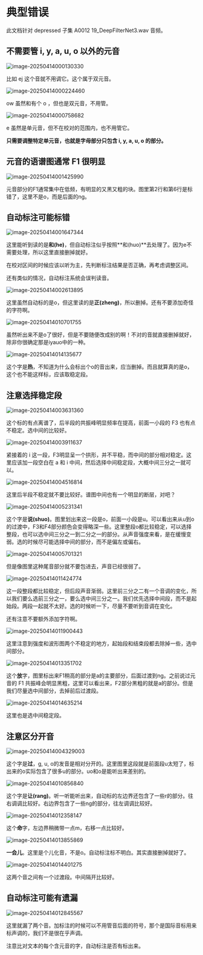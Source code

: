 # 典型错误

此文档针对 depressed 子集 A0012 19_DeepFilterNet3.wav 音频。

## 不需要管 i, y, a, u, o 以外的元音

![image-20250414000130330](../assets/images/annotation-guide/image-20250414000130330.png)

比如 ej 这个音就不用调它。这个属于双元音。

![image-20250414000224460](../assets/images/annotation-guide/image-20250414000224460.png)

ow 虽然和有个 o ，但也是双元音，不用管。

![image-20250414000758682](../assets/images/annotation-guide/image-20250414000758682.png)

e 虽然是单元音，但不在校对的范围内，也不用管它。

**只需要调整特定单元音，也就是字母部分只包含 i, y, a, u, o 的部分。**

## 元音的语谱图通常 F1 很明显

![image-20250414001425990](../assets/images/annotation-guide/image-20250414001425990.png)

元音部分的F1通常集中在低频，有明显的又黑又粗的块。图里第2行和第6行是标错了，这里不是o，而是后面的ng。

## 自动标注可能标错

![image-20250414001647344](../assets/images/annotation-guide/image-20250414001647344.png)

这里能听到读的是**和(he)**，但自动标注似乎按照**和(huo)**去处理了。因为e不需要处理，所以这里直接删掉就好。

在校对区间的时候应该以听为主，先判断标注结果是否正确，再考虑调整区间。

还有类似的情况，自动标注系统会误判读音。

![image-20250414002613895](../assets/images/annotation-guide/image-20250414002613895.png)

这里虽然自动标的是o，但这里读的是**正(zheng)**，所以删掉。还有不要添加奇怪的字符啊。

![image-20250414010701755](../assets/images/annotation-guide/image-20250414010701755.png)

虽然听出来不是o了很好，但是不要随便改成别的啊！不对的音就直接删掉就好，除非你很确定那是iyauo中的一种。

![image-20250414014135677](../assets/images/annotation-guide/image-20250414014135677.png)

这个字是**热**，不知道为什么会标出个o的音出来，应当删掉。而且就算真的是o，这个也不能这样标，应该取稳定段。

## 注意选择稳定段

![image-20250414003631360](../assets/images/annotation-guide/image-20250414003631360.png)

这个标的有点离谱了，后半段的共振峰明显频率在提高，前面一小段的 F3 也有点不稳定。选中间的比较好。

![image-20250414003911637](../assets/images/annotation-guide/image-20250414003911637.png)

紧接着的 i 这一段，F3明显呈一个拱形，并不平稳，而中间的部分相对稳定。这里应该加一段空白在 a 和 i 中间，然后选择中间稳定段，大概中间三分之一就可以。

![image-20250414004516814](../assets/images/annotation-guide/image-20250414004516814.png)

这里后半段不稳定就不要比较好。谱图中间也有一个明显的断层，对吧？

![image-20250414005231341](../assets/images/annotation-guide/image-20250414005231341.png)

这个字是**说(shuo)**。图里划出来这一段是o，前面一小段是u。可以看出来从u到o的过渡中，F3和F4部分颜色会变得略深一些。这里整段o都比较稳定，可以选择整段，也可以选中间三分之一到二分之一的部分。从声音强度来看，是在缓慢变弱。选的时候尽可能选择中间的部分，而不是偏左或偏右。

![image-20250414005701321](../assets/images/annotation-guide/image-20250414005701321.png)

但是像图里这种尾音部分就不要包进去，声音已经很弱了。

![image-20250414011424774](../assets/images/annotation-guide/image-20250414011424774.png)

这一段整段都比较稳定，但后段声音渐弱。这里前三分之二有一个音调的变化，所以我们要么选前三分之一，要么选中间三分之一。我们优先选择中间段，而不是起始段。两段一起就不太好。选的时候听一下，尽量不要听到音调在变化。

还有注意不要额外添加字符啊。

![image-20250414011900443](../assets/images/annotation-guide/image-20250414011900443.png)

这里注意到强度和波形图两个不稳定的地方，起始段和结束段都去除掉一些，选中间部分。

![image-20250414013351702](../assets/images/annotation-guide/image-20250414013351702.png)

这个**放**字，图里标出来F1稍高的部分是a的主要部分，后面过渡到ng。之前说过元音的 F1 共振峰会明显黑粗，这里可以看出来，F2部分黑粗的就是a的部分。但是我们尽量选中间部分，去掉前后过渡段。

![image-20250414014635214](../assets/images/annotation-guide/image-20250414014635214.png)

这里也是选中间稳定段。

## 注意区分开音

![image-20250414004329003](../assets/images/annotation-guide/image-20250414004329003.png)

这个字是**过**，g, u, o的发音是相对分开的。这里图里这段就是前面段u太短了，标出来的o实际包含了很多u的部分。uo和o是能听出来差别的。

![image-20250414010856840](../assets/images/annotation-guide/image-20250414010856840.png)

这个字是**让(rang)**。听一听能听出来，自动标的左边界还包含了一些r的部分。往右调调比较好。右边界包含了一些ng的部分，往左调调比较好。

![image-20250414012358147](../assets/images/annotation-guide/image-20250414012358147.png)

这个**命**字，左边界稍微带一点m，右移一点比较好。

![image-20250414013855869](../assets/images/annotation-guide/image-20250414013855869.png)

**一会儿**。这里是个儿化音，不是o。自动标注标不明白。其实直接删掉就好了。

![image-20250414014401275](../assets/images/annotation-guide/image-20250414014401275.png)

这两个音之间有一个过渡段。中间隔开比较好。

## 自动标注可能有遗漏

![image-20250414012845567](../assets/images/annotation-guide/image-20250414012845567.png)

这里就漏了两个音。加标注的时候可以不用管音后面的符号，那个是国际音标用来标声调的，我们不是很在乎声调。

注意比对文本的每个含元音的字，自动标注是否有标出来。
